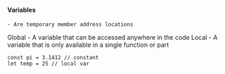 #### Variables
	- Are temporary member address locations

Global - A variable that can be accessed anywhere in the code
Local - A variable that is only available in a single function or part

```
const pi = 3.1412 // constant
let temp = 25 // local var
```


